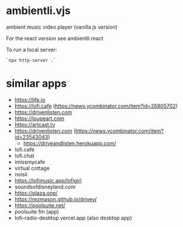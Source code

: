 # ambientli.vjs

ambient music video player (vanilla js version)

For the react version see ambientli.react

To run a local server:
    
    `npx http-server .`


# similar apps
- https://life.io
- https://lofi.cafe (https://news.ycombinator.com/item?id=26805702)
- https://drivenlisten.com
- https://loupeart.com
- https://artcast.tv
- https://drivenlisten.com (https://news.ycombinator.com/item?id=23543043)
    - https://driveandlisten.herokuapp.com/ 
- lofi.cafe 
- lofi.chat
- imissmycafe
- virtual cottage
- noisli
- https://lofimusic.app/lofigirl
- soundsofdisneyland.com
- https://plaza.one/
- https://rezmason.github.io/drivey/
- https://poolsuite.net/
- poolsuite fm (app)
- lofi-radio-desktop.vercel.app (also desktop app)
